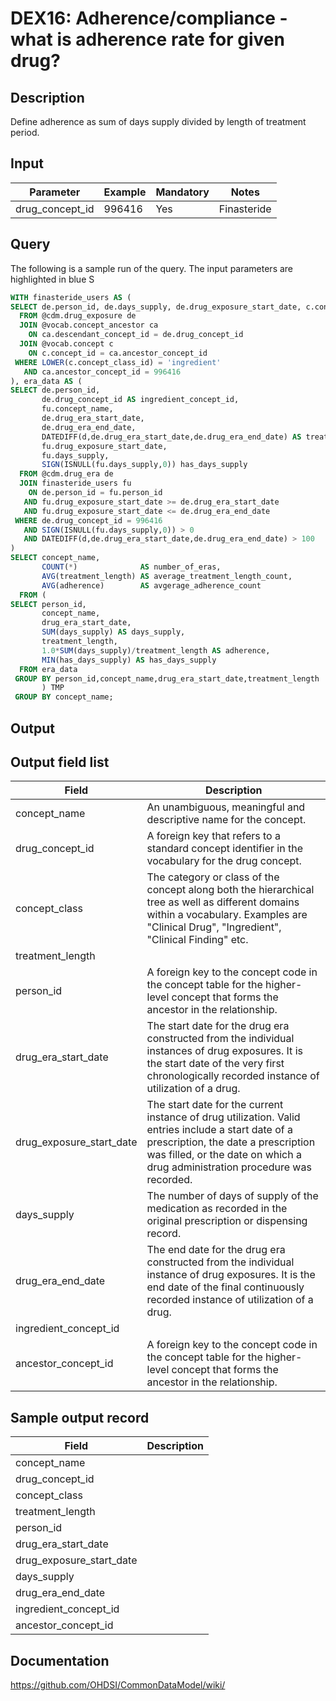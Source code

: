 <!---
Group:drug exposure
Name:DEX16 Adherence/compliance - what is adherence rate for given drug?
Author:Patrick Ryan
CDM Version: 5.3
-->

# DEX16: Adherence/compliance - what is adherence rate for given drug?

## Description
Define adherence as sum of days supply divided by length of treatment period.

## Input

|  Parameter |  Example |  Mandatory |  Notes |
| --- | --- | --- | --- |
| drug_concept_id | 996416 | Yes | Finasteride |

## Query
The following is a sample run of the query. The input parameters are highlighted in  blue  S

```sql
WITH finasteride_users AS (
SELECT de.person_id, de.days_supply, de.drug_exposure_start_date, c.concept_name
  FROM @cdm.drug_exposure de
  JOIN @vocab.concept_ancestor ca 
    ON ca.descendant_concept_id = de.drug_concept_id
  JOIN @vocab.concept c 
    ON c.concept_id = ca.ancestor_concept_id
 WHERE LOWER(c.concept_class_id) = 'ingredient'
   AND ca.ancestor_concept_id = 996416
), era_data AS (
SELECT de.person_id, 
       de.drug_concept_id AS ingredient_concept_id, 
       fu.concept_name,
	   de.drug_era_start_date, 
	   de.drug_era_end_date,
       DATEDIFF(d,de.drug_era_start_date,de.drug_era_end_date) AS treatment_length, 
	   fu.drug_exposure_start_date, 
	   fu.days_supply,
       SIGN(ISNULL(fu.days_supply,0)) has_days_supply
  FROM @cdm.drug_era de
  JOIN finasteride_users fu
    ON de.person_id = fu.person_id
   AND fu.drug_exposure_start_date >= de.drug_era_start_date 
   AND fu.drug_exposure_start_date <= de.drug_era_end_date 
 WHERE de.drug_concept_id = 996416
   AND SIGN(ISNULL(fu.days_supply,0)) > 0
   AND DATEDIFF(d,de.drug_era_start_date,de.drug_era_end_date) > 100   
) 
SELECT concept_name,
       COUNT(*)              AS number_of_eras,
       AVG(treatment_length) AS average_treatment_length_count,
       AVG(adherence)        AS avgerage_adherence_count
  FROM (
SELECT person_id, 
       concept_name, 
	   drug_era_start_date, 
	   SUM(days_supply) AS days_supply, 
	   treatment_length,
       1.0*SUM(days_supply)/treatment_length AS adherence, 
	   MIN(has_days_supply) AS has_days_supply	  
  FROM era_data 
 GROUP BY person_id,concept_name,drug_era_start_date,treatment_length
       ) TMP
 GROUP BY concept_name;
```

## Output


## Output field list

|  Field |  Description |
| --- | --- |
| concept_name | An unambiguous, meaningful and descriptive name for the concept. |
| drug_concept_id | A foreign key that refers to a standard concept identifier in the vocabulary for the drug concept. |
| concept_class | The category or class of the concept along both the hierarchical tree as well as different domains within a vocabulary. Examples are "Clinical Drug", "Ingredient", "Clinical Finding" etc. |
| treatment_length |   |
| person_id | A foreign key to the concept code in the concept table for the higher-level concept that forms the ancestor in the relationship. |
| drug_era_start_date | The start date for the drug era constructed from the individual instances of drug exposures. It is the start date of the very first chronologically recorded instance of utilization of a drug. |
| drug_exposure_start_date | The start date for the current instance of drug utilization. Valid entries include a start date of a prescription, the date a prescription was filled, or the date on which a drug administration procedure was recorded. |
| days_supply | The number of days of supply of the medication as recorded in the original prescription or dispensing record. |
| drug_era_end_date | The end date for the drug era constructed from the individual instance of drug exposures. It is the end date of the final continuously recorded instance of utilization of a drug. |
| ingredient_concept_id |   |
| ancestor_concept_id | A foreign key to the concept code in the concept table for the higher-level concept that forms the ancestor in the relationship. |


## Sample output record

|  Field |  Description |
| --- | --- |
| concept_name |   |
| drug_concept_id |   |
| concept_class |   |
| treatment_length |   |
| person_id |   |
| drug_era_start_date |   |
| drug_exposure_start_date |   |
| days_supply |   |
| drug_era_end_date |   |
| ingredient_concept_id |   |
| ancestor_concept_id |   |

## Documentation
https://github.com/OHDSI/CommonDataModel/wiki/
